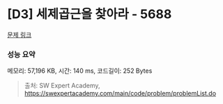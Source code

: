 # [D3] 세제곱근을 찾아라 - 5688 

[문제 링크](https://swexpertacademy.com/main/code/problem/problemDetail.do?contestProbId=AWXVyCaKugQDFAUo) 

### 성능 요약

메모리: 57,196 KB, 시간: 140 ms, 코드길이: 252 Bytes



> 출처: SW Expert Academy, https://swexpertacademy.com/main/code/problem/problemList.do